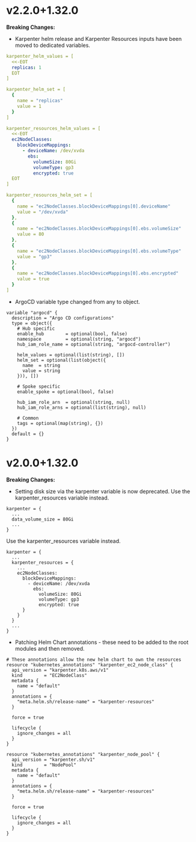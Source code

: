 # v2.2.0+1.32.0

**Breaking Changes:**

- Karpenter helm release and Karpenter Resources inputs have been moved to dedicated variables.

```yaml
karpenter_helm_values = [
  <<-EOT
  replicas: 1
  EOT
]

karpenter_helm_set = [
  {
    name = "replicas"
    value = 1
  }
]

karpenter_resources_helm_values = [
  <<-EOT
  ec2NodeClasses:
    blockDeviceMappings:
      - deviceName: /dev/xvda
        ebs:
          volumeSize: 80Gi
          volumeType: gp3
          encrypted: true
  EOT
]

karpenter_resources_helm_set = [
  {
    name = "ec2NodeClasses.blockDeviceMappings[0].deviceName"
    value = "/dev/xvda"
  },
  {
    name = "ec2NodeClasses.blockDeviceMappings[0].ebs.volumeSize"
    value = 80
  },
  {
    name = "ec2NodeClasses.blockDeviceMappings[0].ebs.volumeType"
    value = "gp3"
  },
  {
    name = "ec2NodeClasses.blockDeviceMappings[0].ebs.encrypted"
    value = true
  }
]
```

- ArgoCD variable type changed from any to object.

```hcl
variable "argocd" {
  description = "Argo CD configurations"
  type = object({
    # Hub specific
    enable_hub        = optional(bool, false)
    namespace         = optional(string, "argocd")
    hub_iam_role_name = optional(string, "argocd-controller")

    helm_values = optional(list(string), [])
    helm_set = optional(list(object({
      name  = string
      value = string
    })), [])

    # Spoke specific
    enable_spoke = optional(bool, false)

    hub_iam_role_arn  = optional(string, null)
    hub_iam_role_arns = optional(list(string), null)

    # Common
    tags = optional(map(string), {})
  })
  default = {}
}
```


# v2.0.0+1.32.0

**Breaking Changes:**

- Setting disk size via the karpenter variable is now deprecated. Use the karpenter_resources variable instead.

```
karpenter = {
  ...
  data_volume_size = 80Gi
  ...
}
```

Use the karpenter_resources variable instead.

```
karpenter = {
  ...
  karpenter_resources = {
    ...
    ec2NodeClasses:
      blockDeviceMappings:
        - deviceName: /dev/xvda
          ebs:
            volumeSize: 80Gi
            volumeType: gp3
            encrypted: true
      }
    }
  }
  ...
}
```

- Patching Helm Chart annotations - these need to be added to the root modules and then removed.
```
# These annotations allow the new helm chart to own the resources
resource "kubernetes_annotations" "karpenter_ec2_node_class" {
  api_version = "karpenter.k8s.aws/v1"
  kind        = "EC2NodeClass"
  metadata {
    name = "default"
  }
  annotations = {
    "meta.helm.sh/release-name" = "karpenter-resources"
  }

  force = true

  lifecycle {
    ignore_changes = all
  }
}

resource "kubernetes_annotations" "karpenter_node_pool" {
  api_version = "karpenter.sh/v1"
  kind        = "NodePool"
  metadata {
    name = "default"
  }
  annotations = {
    "meta.helm.sh/release-name" = "karpenter-resources"
  }

  force = true

  lifecycle {
    ignore_changes = all
  }
}
```
